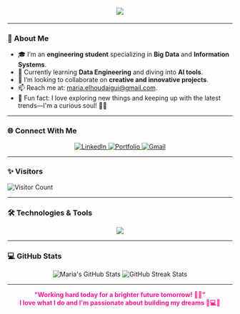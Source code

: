 <h1 align="center">
    <img src="https://readme-typing-svg.herokuapp.com/?font=Pacifico&size=40&color=FF1493&center=true&vCenter=true&width=600&height=70&lines=Hello+World!+💖;+I'm+Maria+El+Houdaigui+🌸;Welcome+to+My+Coder+Girl+World" />
</h1>

---

### 🌸 About Me  
- 🎓 I’m an **engineering student** specializing in **Big Data** and **Information Systems**.  
- 🌱 Currently learning **Data Engineering** and diving into **AI tools**.  
- 👯 I’m looking to collaborate on **creative and innovative projects**.  
- 📫 Reach me at: [maria.elhoudaigui@gmail.com](mailto:maria.elhoudaigui@gmail.com).  
- 🌟 Fun fact: I love exploring new things and keeping up with the latest trends—I'm a curious soul! 🧠✨  

---

### 🌐 Connect With Me  
<p align="center">
  <a href="https://www.linkedin.com/in/maria-el-houdaigui/" target="_blank">
    <img src="https://img.shields.io/badge/LinkedIn-FF1493?style=for-the-badge&logo=linkedin&logoColor=white" alt="LinkedIn" />
  </a>
  <a href="https://your-portfolio-link.com" target="_blank">
    <img src="https://img.shields.io/badge/Portfolio-000000?style=for-the-badge&logo=github&logoColor=white" alt="Portfolio" />
  </a>
  <a href="mailto:maria.elhoudaigui@gmail.com">
    <img src="https://img.shields.io/badge/Gmail-FF1493?style=for-the-badge&logo=gmail&logoColor=white" alt="Gmail" />
  </a>
</p>

---

### ✨ Visitors  
![Visitor Count](https://komarev.com/ghpvc/?username=mariaelhoudaigui&label=Visitors&color=FF1493&style=flat)

---

### 🛠️ Technologies & Tools  
<p align="center">
  <a href="https://github.com/lelouchfr/skill-icons" target="_blank">
    <img src="https://go-skill-icons.vercel.app/api/icons?i=mysql,python,html,css,js,java,hadoop,mongodb,tableau,eclipse,flask,docker,git,tensorflow,pytorch,jupyter,react,sqlite,kafka,oracle&perline=8" />
  </a>
</p>

---

### 💻 GitHub Stats  
<p align="center">
  <img src="https://github-readme-stats.vercel.app/api?username=mariaelhoudaigui&show_icons=true&theme=tokyonight" alt="Maria's GitHub Stats" />
  <img src="https://github-readme-streak-stats.herokuapp.com/?user=mariaelhoudaigui&theme=tokyonight" alt="GitHub Streak Stats" />
</p>

---

<p align="center">
  <strong style="color: #FF1493; font-weight: bold;">"Working hard today for a brighter future tomorrow! 💪✨"</strong><br>
  <strong style="color: #FF1493;">I love what I do and I'm passionate about building my dreams 🌟💻✨</strong>
</p>

